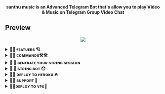 <p align="center">
    <br><b>santhu music is an Advanced Telegram Bot that's allow you to play Video & Music on Telegram Group Video Chat</b><br>
</p>

## Preview
<p align="center">
  <img src="https://telegra.ph/file/61a5e31485a77e7726740.jpg">
</p>

    
</details>

<details>
<summary><b>🔗💖 ғᴇᴀᴛᴜᴇʀs 💘</b></summary>
<br>
- Music & Video stream support
- MultiChat support
- Playlist & Queue support
- Skip, Pause, Resume, Stop feature
- Music & Video downloader feature
- Inline Search support
- YouTube direct search support
- YouTube/Local/Live/m3u8 stream support
- Inline Search support
- Control With Button support
- Volume Control
- Userbot Auto Join
- Broadcast & Global Ban
- Shell Executor (eval & sh)
- SpeedTest Runner
- Direct Updater

    
</details>

<details>
<summary><b>🔗💖 ᴄᴏᴍᴍᴀɴᴅs🛠️🛠️</b></summary>
<br>
| Command | Description |
| ------ | ------ |
| `/play (query)` | play music from youtube |
| `/vplay (query)` | play video from youtube |
| `/vstream (live link)` | play video live streaming video |
| `/pause` | pause the streaming (admin only) |
| `/resume` | resume the streaming (admin only) |
| `/skip` | switch to next stream (admin only) |
| `/stop` | end the streaming (admin only) |
| `/vmute` | for mute the userbot on voice chat |
| `/vunmute` | for unmute the userbot on voice chat |
| `/volume 1/200` | adjust the volume of userbot (userbot must be admin) |
| `/playlist` | show you all the current stream list |
| `/song (query)` | download music from youtube |
| `/video (query)` | download video from youtube |
| `/userbotjoin` | invite the userbot to join group (admin only) |
| `/userbotleave` | instruct userbot to leave the group (admin only) |
| `/leaveall` | order the userbot to leave from all group (sudo only) |
| `/update` | update your bot directly without leaving telegram (sudo only) |
| `/restart` | restart your bot directly without leaving telegram (sudo only) |

    
</details>

<details>
<summary><b>🔗 🧐 ɢᴇɴᴇʀᴀᴛᴇ ʏᴏᴜʀ sᴛʀɪɴɢ sᴇssɪᴏɴ</b></summary>
<br>

[![GenerateString](https://img.shields.io/badge/repl.it-generateString-yellowgreen)](https://replit.com/@SRTheProgrammer/Session-Generator#main.py)
    
</details>

<details>
<summary><b>🔗 
🥱 sᴛʀɪɴɢ ʙᴏᴛ 😯</b></summary>
<br>

<a href="https://t.me/Santhustringbot"><img src="https://img.shields.io/badge/ᴄʟɪᴄᴋ-Gᴇɴʀᴀᴛᴇ%20sᴛʀɪɴɢ-blue.svg?style=for-the-badge&logo=Telegram"></a> 
    
</details>

<details>
<summary><b>🔗🔥 ᴅᴇᴘʟᴏʏ ᴛᴏ ʜᴇʀᴏᴋᴜ 🔥</b></summary>
<br>

[![Deploy](https://www.herokucdn.com/deploy/button.svg)](https://heroku.com/deploy?template=https://github.com/Santhupodili/santhuadvancemusix.git)

    
</details>

<details>
<summary><b>🔗😶 sᴜᴘᴘᴏʀᴛ 💝</b></summary>
<br>
<a href="https://t.me/santhubotupadates"><img src="https://img.shields.io/badge/Join-Group%20Support-blue.svg?style=for-the-badge&logo=Telegram"></a>       <a href="https://t.me/santhuvc"><img src="https://img.shields.io/badge/Join-Updates%20Channel-blue.svg?style=for-the-badge&logo=Telegram"></a>

</details>

<details>
<summary><b>🔗💘ᴅᴇᴘʟᴏʏ ᴛᴏ ᴠᴘs💝</b></summary>
<br>
> deploy to vps


```console
$ git clone https://github.com/Santhumusicbot/santhumusic
$ cd video-stream
$ pip3 install -U -r requirements.txt
$ cp example.env .
```
